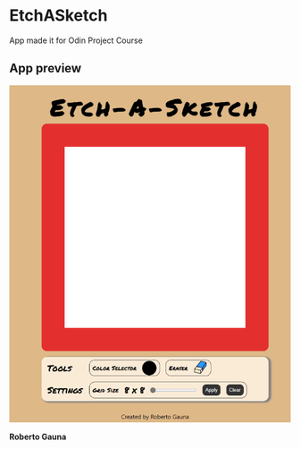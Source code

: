 # EtchASketch
App made it for Odin Project Course

## App preview
![project preview](./assets/preview.png)

**Roberto Gauna**